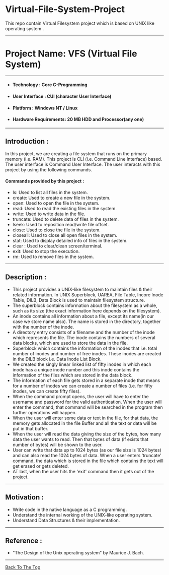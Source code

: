 # Virtual-File-System-Project
This repo contain Virtual Filesystem project which is based on UNIX like operating system .

---

# Project Name: VFS (Virtual File System) 

---

- #### Technology   : Core C-Programming 
- #### User Interface  : CUI (character User Interface) 
- #### Platform   : Windows NT / Linux 
- #### Hardware Requirements: 20 MB HDD and Processor(any one) 
---

## Introduction :

In this project, we are creating a file system that runs on the primary memory (i.e. RAM). This project is CLI (i.e. Command Line Interface) based. The user interface is Command User Interface. The user interacts with this project by using the following commands.

 #### Commands provided by this project : 

  - ls: Used to list all files in the system.
  - create: Used to create a new file in the system.
  - open: Used to open the file in the system.
  - read: Used to read the existing files in the system.
  - write: Used to write data in the file.
  - truncate: Used to delete data of files in the system.
  - lseek: Used to reposition read/write file offset.
  - close: Used to close the file in the system.
  - closeall: Used to close all open files in the system.
  - stat: Used to display detailed info of files in the system.
  - clear : Used to clear/clean screen/terminal.
  - exit: Used to stop the execution.
  - rm: Used to remove files in the system.

---

## Description :

 - This project provides a UNIX-like filesystem to maintain files & their related information. In UNIX Superblock, UAREA, File Table, Incore Inode Table, DILB, Data Block is used to maintain filesystem structure.
- The superblock contains information about the filesystem as a whole, such as its size (the exact information here depends on the filesystem).
- An inode contains all information about a file, except its name(in our case we store name also). The name is stored in the directory, together with the number of the inode.
- A directory entry consists of a filename and the number of the inode which represents the file. The inode contains the numbers of several data blocks, which are used to store the data in the file.
- Superblock
which contains the information of the inodes that i.e. total number of inodes and number of free inodes. These inodes are created in the DILB block i.e. Data Inode List Block. 
- We created the singly linear linked list of fifty inodes in which each inode has a unique inode number and this inode contains the information of the files which are stored in the data block. 
- The information of each file gets stored in a separate inode that means for a number of inodes we can create a number of files (i.e. for fifty inodes, we can create fifty files).
- When the command prompt opens, the user will have to enter the username and password for the valid authentication. When the user will enter the command, that command will be searched in the program then further operations will happen.
-  When the user will enter some data or text in the file, for that data, the memory gets allocated in the file Buffer and all the text or data will be put in that buffer.
- When the user will read the data giving the size of the bytes, how many data the user wants to read. Then that bytes of data (if exists that number of bytes) will be shown to the user.
- User can write that data up to 1024 bytes (as our file size is 1024 bytes) and can also read the 1024 bytes of data. When a user enters ‘truncate’ command, the data which is stored in the file which contains the text will get erased or gets deleted.
- AT last, when the user hits the 'exit' command then it gets out of the project.

---

## Motivation  :
- Write code in the native language as a C programming.
- Understand the internal working of the UNIX-like operating system.
- Understand Data Structures & their implementation.
---
## Reference  :
- "The Design of the Unix operating system" by  Maurice J. Bach.

---

[Back To The Top](#Virtual-File-System-Project)